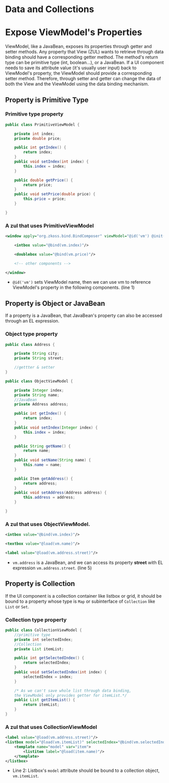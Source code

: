 # Data and Collections

# Expose ViewModel's Properties
ViewModel, like a JavaBean, exposes its properties through getter and setter methods. Any property that View (ZUL) wants to retrieve through data binding should have a corresponding getter method. The method's return type can be primitive type (int, boolean...), or a JavaBean. If a UI component needs to save its attribute value (it's usually user input) back to ViewModel's property, the ViewModel should provide a corresponding setter method. Therefore, through setter and getter can change the data of both the View and the ViewModel using the data binding mechanism.

## Property is Primitive Type

### Primitive type property
```java
public class PrimitiveViewModel {

    private int index;
    private double price;

    public int getIndex() {
        return index;
    }
    public void setIndex(int index) {
        this.index = index;
    }

    public double getPrice() {
        return price;
    }
    public void setPrice(double price) {
        this.price = price;
    }

}
```
### A zul that uses PrimitiveViewModel
```xml
<window apply="org.zkoss.bind.BindComposer" viewModel="@id('vm') @init('foo.PrimitiveViewModel')">

    <intbox value="@bind(vm.index)"/>

    <doublebox value="@bind(vm.price)"/>

    <!-- other components -->

</window>
```
* `@id('vm')` sets ViewModel name, then we can use vm to reference ViewModel's property in the following components. (line 1)

## Property is Object or JavaBean
If a property is a JavaBean, that JavaBean's property can also be accessed through an EL expression.

### Object type property
```java
public class Address {

    private String city;
    private String street;

    //gettter & setter
}

public class ObjectViewModel {

    private Integer index;
    private String name;
    //JavaBean
    private Address address;

    public int getIndex() {
        return index;
    }
    public void setIndex(Integer index) {
        this.index = index;
    }

    public String getName() {
        return name;
    }
    public void setName(String name) {
        this.name = name;
    }

    public Item getAddress() {
        return address;
    }
    public void setAddress(Address address) {
        this.address = address;
    }

}
```

### A zul that uses ObjectViewModel.
```xml
<intbox value="@bind(vm.index)"/>

<textbox value="@load(vm.name)"/>

<label value="@load(vm.address.street)"/>
```
* `vm.address` is a JavaBean, and we can access its property **street** with EL expression `vm.address.street`. (line 5)

## Property is Collection
If the UI component is a collection container like listbox or grid, it should be bound to a property whose type is `Map` or subinterface of `Collection` like `List` or `Set`.

### Collection type property
```java
public class CollectionViewModel {
    //primitive type
    private int selectedIndex;
    //Collection
    private List itemList;

    public int getSelectedIndex() {
        return selectedIndex;
    }
    public void setSelectedIndex(int index) {
        selectedIndex = index;
    }

    /* As we can't save whole list through data binding,
    the ViewModel only provides getter for itemList.*/
    public List getItemList() {
        return itemList;
    }
}
```

### A zul that uses CollectionViewModel
```xml
<label value="@load(vm.address.street)"/>
<listbox model="@load(vm.itemList)" selectedIndex="@bind(vm.selectedIndex)">
    <template name="model" var="item">
        <listitem label="@load(item.name)"/>
    </template>
</listbox>
```
* Line 2: Listbox's `model` attribute should be bound to a collection object, `vm.itemList`.
